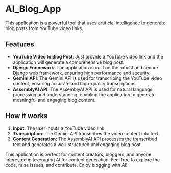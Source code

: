 # AI_Blog_App
This application is a powerful tool that uses artificial intelligence to generate blog posts from YouTube video links.

## Features
- **YouTube Video to Blog Post**: Just provide a YouTube video link and the application will generate a comprehensive blog post.
- **Django Framework**: The application is built on the robust and secure Django web framework, ensuring high performance and security.
- **Gemini API**: The Gemini API is used for transcribing the YouTube video content, ensuring accurate and high-quality transcriptions.
- **AssemblyAI API**: The AssemblyAI API is used for natural language processing and understanding, enabling the application to generate meaningful and engaging blog content.

## How it works
1. **Input**: The user inputs a YouTube video link.
2. **Transcription**: The Gemini API transcribes the video content into text.
3. **Content Generation**: The AssemblyAI API processes the transcribed text and generates a well-structured and engaging blog post.

This application is perfect for content creators, bloggers, and anyone interested in leveraging AI for content generation. Feel free to explore the code, raise issues, and contribute. Enjoy blogging with AI!

